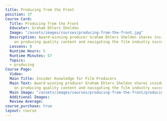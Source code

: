 ```yaml
---
title: Producing from the Front
position: 37
Course Card:
  Title: Producing from the Front
  Educator: Graham Ehlers Sheldon
  Image: "/assets/images/courses/producing-from-the-front.jpg"
  Description: Award-winning producer Graham Ehlers Sheldon shares insider knowledge
    on producing quality content and navigating the film industry successfully.
  Lessons: 8
  Runtime Hours: 5
  Runtime Minutes: 57
  Topics:
  - producing
Course Page:
  Video: 
  Main Title: Insider Knowledge for Film Producers
  Main Text: Award-winning producer Graham Ehlers Sheldon shares insider knowledge
    on producing quality content and navigating the film industry successfully.
  Main Image: "/assets/images/courses/producing-from-the-front/producing-from-the-front-main.jpg"
  Additional Images: 
  Review Average: 
course_purchase: true
layout: course
---
```


